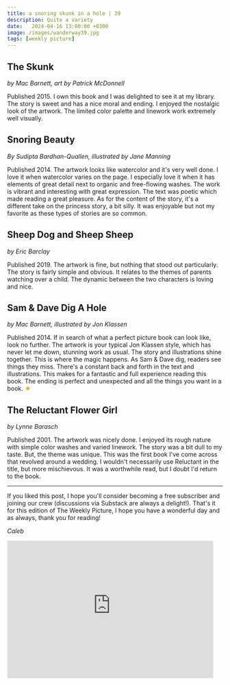 ```yaml
---
title: a snoring skunk in a hole | 39
description: Quite a variety
date:   2024-04-16 13:00:00 +0300
image: /images/wanderway39.jpg
tags: [weekly picture]
---
```


## The Skunk 

*by Mac Barnett, art by Patrick McDonnell*

Published 2015. I own this book and I was delighted to see it at my library. The story is sweet and has a nice moral and ending. I enjoyed the nostalgic look of the artwork. The limited color palette and linework work extremely well visually. 

## Snoring Beauty

*By Sudipta Bardhan-Quallen, illustrated by Jane Manning*

Published 2014. The artwork looks like watercolor and it's very well done. I love it when watercolor varies on the page. I especially love it when it has elements of great detail next to organic and free-flowing washes. The work is vibrant and interesting with great expression. The text was poetic which made reading a great pleasure. As for the content of the story, it's a different take on the princess story, a bit silly. It was enjoyable but not my favorite as these types of stories are so common. 

## Sheep Dog and Sheep Sheep

*by Eric Barclay*

Published 2019. The artwork is fine, but nothing that stood out particularly. The story is fairly simple and obvious. It relates to the themes of parents watching over a child. The dynamic between the two characters is loving and nice. 

## Sam & Dave Dig A Hole

*by Mac Barnett, illustrated by Jon Klassen*

Published 2014. If in search of what a perfect picture book can look like, look no further. The artwork is your typical Jon Klassen style, which has never let me down, stunning work as usual. The story and illustrations shine together. This is where the magic happens. As Sam & Dave dig, readers see things they miss. There's a constant back and forth in the text and illustrations. This makes for a fantastic and full experience reading this book. The ending is perfect and unexpected and all the things you want in a book. <h style="color:#E7A526;">★</h>

## The Reluctant Flower Girl

*by Lynne Barasch*

Published 2001. The artwork was nicely done. I enjoyed its rough nature with simple color washes and varied linework. The story was a bit dull to my taste. But, the theme was unique. This was the first book I've come across that revolved around a wedding. I wouldn't necessarily use Reluctant in the title, but more mischievous. It was a worthwhile read, but I doubt I'd return to the book. 

***

If you liked this post, I hope you'll consider becoming a free subscriber and joining our crew (discussions via Substack are always a delight!). That's it for this edition of The Weekly Picture, I hope you have a wonderful day and as always, thank you for reading!

*Caleb*
    
<iframe src="https://thewanderway.substack.com/embed" width="480" height="320" style="border:1px solid #EEE; background:white;" frameborder="0" scrolling="no"></iframe>
